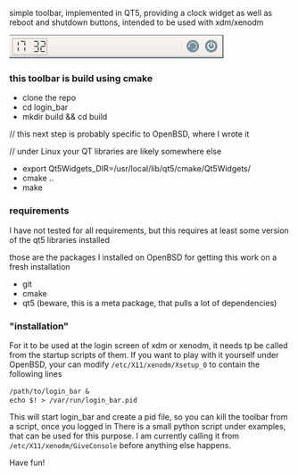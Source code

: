 simple toolbar, implemented in QT5, providing a clock widget as well as reboot and shutdown buttons, intended to be used with xdm/xenodm

![alt text](https://raw.githubusercontent.com/skraatz/login_bar/master/screenshot.png)

### this toolbar is build using cmake

 * clone the repo
 * cd login_bar
 * mkdir build && cd build
 
 // this next  step is probably specific to OpenBSD, where I wrote it
 
 // under Linux your QT libraries are likely somewhere else
 * export Qt5Widgets_DIR=/usr/local/lib/qt5/cmake/Qt5Widgets/ 
 * cmake ..
 * make

### requirements

I have not tested for all requirements, but this requires at least some version
of the qt5 libraries installed

those are the packages I installed on OpenBSD for getting this work on a fresh installation
 * git
 * cmake
 * qt5 (beware, this is a meta package, that pulls a lot of dependencies)

### "installation"
 
 For it to be used at the login screen of xdm or xenodm, it needs tp be called from the startup scripts of them.
 If you want to play with it yourself under OpenBSD, your can modify 
 ```/etc/X11/xenodm/Xsetup_0```
 to contain the following lines
 
 ```
 /path/to/login_bar &
 echo $! > /var/run/login_bar.pid
 ```
 
 This will start login_bar and create a pid file, so you can kill the toolbar from a script, once you logged in
 There is a small python script under examples, that can be used for this purpose.  I am currently calling it from 
 ```/etc/X11/xenodm/GiveConsole```
 before anything else happens.
 
 Have fun!
